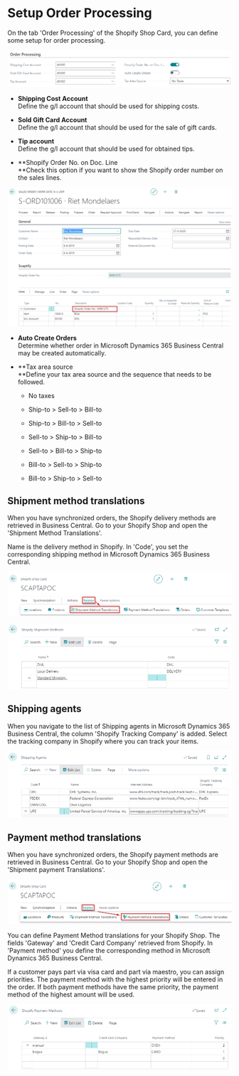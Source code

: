 ﻿---
title: 
description: 
ms.date: 03/21/2022
ms.topic: article
ms.service: dynamics365-business-central
author: edupont04
ms.author: andreipa
manager: 
---

# Setup Order Processing

On the tab 'Order Processing' of the Shopify Shop Card, you can define some setup for order processing.

![](media/image73.png)

- **Shipping Cost Account**  
    Define the g/l account that should be used for shipping costs.

- **Sold Gift Card Account**  
    Define the g/l account that should be used for the sale of gift cards.

- **Tip account**  
    Define the g/l account that should be used for obtained tips.

- **Shopify Order No. on Doc. Line  
 **Check this option if you want to show the Shopify order number on the sales lines.

![](media/image74.png)

- **Auto Create Orders**  
    Determine whether order in Microsoft Dynamics 365 Business Central may be created automatically.

- **Tax area source  
    **Define your tax area source and the sequence that needs to be followed.

    -   No taxes

    -   Ship-to &gt; Sell-to &gt; Bill-to

    -   Ship-to &gt; Bill-to &gt; Sell-to

    -   Sell-to &gt; Ship-to &gt; Bill-to

    -   Sell-to &gt; Bill-to &gt; Ship-to

    -   Bill-to &gt; Sell-to &gt; Ship-to

    -   Bill-to &gt; Ship-to &gt; Sell-to

## Shipment method translations

When you have synchronized orders, the Shopify delivery methods are retrieved in Business Central. Go to your Shopify Shop and open the 'Shipment Method Translations'.

Name is the delivery method in Shopify. In 'Code', you set the corresponding shipping method in Microsoft Dynamics 365 Business Central.

![](media/image75.png)

![](media/image76.png)

## Shipping agents

When you navigate to the list of Shipping agents in Microsoft Dynamics 365 Business Central, the column 'Shopify Tracking Company' is added. Select the tracking company in Shopify where you can track your items.

![](media/image77.png)

## Payment method translations

When you have synchronized orders, the Shopify payment methods are retrieved in Business Central. Go to your Shopify Shop and open the 'Shipment payment Translations'.

![](media/image78.png)

You can define Payment Method translations for your Shopify Shop. The fields 'Gateway' and 'Credit Card Company' retrieved from Shopify. In 'Payment method' you define the corresponding method in Microsoft Dynamics 365 Business Central.

If a customer pays part via visa card and part via maestro, you can assign priorities. The payment method with the highest priority will be entered in the order. If both payment methods have the same priority, the payment method of the highest amount will be used.

![](media/image79.png)


